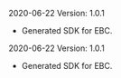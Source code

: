 2020-06-22 Version: 1.0.1
- Generated SDK for EBC.

2020-06-22 Version: 1.0.1
- Generated SDK for EBC.

